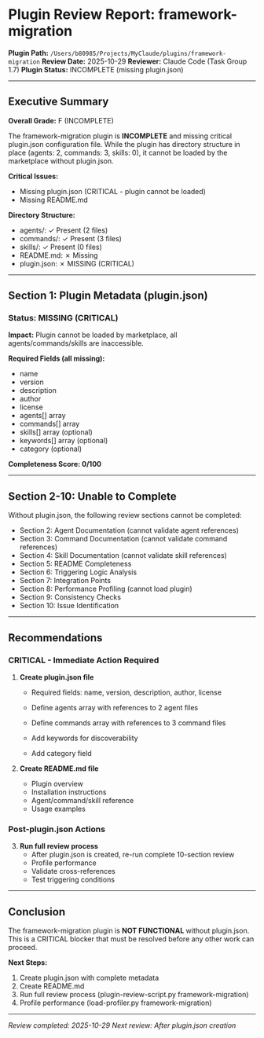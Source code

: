 # Plugin Review Report: framework-migration

**Plugin Path:** `/Users/b80985/Projects/MyClaude/plugins/framework-migration`
**Review Date:** 2025-10-29
**Reviewer:** Claude Code (Task Group 1.7)
**Plugin Status:** INCOMPLETE (missing plugin.json)

---

## Executive Summary

**Overall Grade:** F (INCOMPLETE)

The framework-migration plugin is **INCOMPLETE** and missing critical plugin.json configuration file. While the plugin has directory structure in place (agents: 2, commands: 3, skills: 0), it cannot be loaded by the marketplace without plugin.json.

**Critical Issues:**
- Missing plugin.json (CRITICAL - plugin cannot be loaded)
- Missing README.md

**Directory Structure:**
- agents/: ✓ Present (2 files)
- commands/: ✓ Present (3 files)
- skills/: ✓ Present (0 files)
- README.md: ✗ Missing
- plugin.json: ✗ MISSING (CRITICAL)

---

## Section 1: Plugin Metadata (plugin.json)

### Status: MISSING (CRITICAL)

**Impact:** Plugin cannot be loaded by marketplace, all agents/commands/skills are inaccessible.

**Required Fields (all missing):**
- name
- version
- description
- author
- license
- agents[] array
- commands[] array
- skills[] array (optional)
- keywords[] array (optional)
- category (optional)

**Completeness Score: 0/100**

---

## Section 2-10: Unable to Complete

Without plugin.json, the following review sections cannot be completed:
- Section 2: Agent Documentation (cannot validate agent references)
- Section 3: Command Documentation (cannot validate command references)
- Section 4: Skill Documentation (cannot validate skill references)
- Section 5: README Completeness
- Section 6: Triggering Logic Analysis
- Section 7: Integration Points
- Section 8: Performance Profiling (cannot load plugin)
- Section 9: Consistency Checks
- Section 10: Issue Identification

---

## Recommendations

### CRITICAL - Immediate Action Required

1. **Create plugin.json file**
   - Required fields: name, version, description, author, license
   - Define agents array with references to 2 agent files
   - Define commands array with references to 3 command files
   
   - Add keywords for discoverability
   - Add category field

2. **Create README.md file**
   - Plugin overview
   - Installation instructions
   - Agent/command/skill reference
   - Usage examples

### Post-plugin.json Actions

3. **Run full review process**
   - After plugin.json is created, re-run complete 10-section review
   - Profile performance
   - Validate cross-references
   - Test triggering conditions

---

## Conclusion

The framework-migration plugin is **NOT FUNCTIONAL** without plugin.json. This is a CRITICAL blocker that must be resolved before any other work can proceed.

**Next Steps:**
1. Create plugin.json with complete metadata
2. Create README.md
3. Run full review process (plugin-review-script.py framework-migration)
4. Profile performance (load-profiler.py framework-migration)

---

*Review completed: 2025-10-29*
*Next review: After plugin.json creation*
